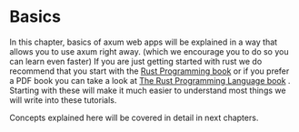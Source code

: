 # Basics

In this chapter, basics of axum web apps will be explained in a way that allows
you to use axum right away. (which we encourage you to do so you can learn even
faster) If you are just getting started with rust we do recommend that you start 
with the [Rust Programming book](https://doc.rust-lang.org/stable/book/) or
if you prefer a PDF book you can take a look at [The Rust Programming Language book](https://edu.anarcho-copy.org/Programming%20Languages/Rust/rust-programming-language-steve-klabnik.pdf) .
Starting with these will make it much easier to understand most things we will
write into these tutorials.

Concepts explained here will be covered in detail in next chapters.
